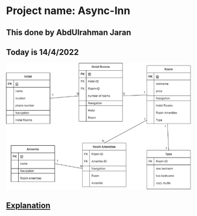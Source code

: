 # Project name: Async-Inn
## This done by AbdUlrahman Jaran
## Today is 14/4/2022

![AsyncInn.png](./images/AsyncInn.png) <br>
## [Explanation](./Explanation.md)